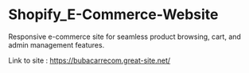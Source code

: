 # Shopify_E-Commerce-Website
 Responsive e-commerce site for seamless product browsing, cart, and admin management features.

 Link to site : https://bubacarrecom.great-site.net/
